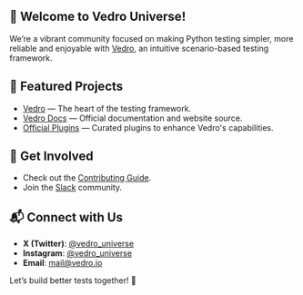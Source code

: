## 👋 Welcome to Vedro Universe!

We’re a vibrant community focused on making Python testing simpler, more reliable and enjoyable with [Vedro](https://vedro.io), an intuitive scenario-based testing framework.

## 🚀 Featured Projects

- [Vedro](https://github.com/vedro-universe/vedro) — The heart of the testing framework.
- [Vedro Docs](https://github.com/vedro-universe/vedro-docs) — Official documentation and website source.
- [Official Plugins](https://github.com/search?q=topic%3Avedro-plugin+org%3Avedro-universe&type=Repositories) — Curated plugins to enhance Vedro's capabilities.

## 🤝 Get Involved

- Check out the [Contributing Guide](https://github.com/vedro-universe/.github/blob/main/CONTRIBUTING.md).
- Join the [Slack](https://vedro-universe.slack.com) community.

## 📬 Connect with Us

- **X (Twitter)**: [@vedro_universe](https://x.com/vedro_universe)
- **Instagram**: [@vedro_universe](https://www.instagram.com/vedro_universe/)
- **Email**: [mail@vedro.io](mailto:mail@vedro.io)

Let’s build better tests together! 🎉
